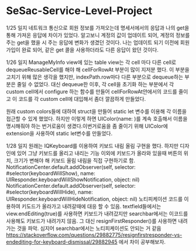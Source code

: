# SeSac-Service-Level-Project

1/25 일지
네트워크 통신으로 회원 정보를 가져오는데 명세서에서의 응답과 나의 get을 통해 가져온 응답에 차이가 있었다. 알고보니 계정의 값이 업데이트 되어, 계정의 정보를 주는 get을 했을 시 주는 응답에 변화가 생겼던 것이다.
나는 업데이트 되기 이전에 회원가입이 완료 되어, 같은 get 콜을 사용하더라도 다른 응답이 왔던 것이다.


1/26 일지 
ManageMyInfo view에 있는 table view는 각 cell 마다 다른 cell로 dequeueReusableCell를 해야 해 cellForRowAt 부분이 많이 지저분 했다. 이 부분을 고치기 위해 많은 생각을 했지만, indexPath.row마다 다른 부분으로 dequeue하는 부분은 줄일 수 없었다. 대신 dequeue한 이후, 각 cell을 초기화 하는 부분에서 각 custom cell에서 configure 하는 함수를 만들어 cellForRowAt안에서의 코드를 줄이고 이 코드를 각 custom cell에 대입해서 좀더 깔끔하게 만들었다.

원래 custom colors들에 대하여 struct을 만들어 static let 변수를 이용해 각 이름을 접근할 수 있게 했었다. 하지만 이렇게 하면 UIColor(name: )를 계속 호출해서 이름을 명시해줘야 하는 번거로움이 생겼다.이번거로움을 좀 줄이기 위해 UIColor에 extension을 사용하여 static let변수를 만들었다. 


1/28 일지
원래는 IQKeyboard를 이용하여 키보드 내림 올림 구현을 했다. 하지만 디자인에 있어 그냥 키보드를 올리고 내리는 기능 이외에 키보드가 올라와 있을때 버튼의 위치, 크기가 변해야 해 키보드 올림 내림을 직접 구현하기로 함. 
 NotificationCenter.default.addObserver(self, selector: #selector(keyboardWillShow), name: UIResponder.keyboardWillShowNotification, object: nil)
        NotificationCenter.default.addObserver(self, selector: #selector(keyboardWillHide), name: UIResponder.keyboardWillHideNotification, object: nil)
노티피케이션 코드를 이용하여 키도드가 올라가고 내려갈때에 대응 할 수 있음.
textfield들에서는 view.endEditing(true)를 사용하면 키보드가 내려갔지만 searchbar에서는 이코드를 사용해도 키보드가 내려가지 않음. 그 대신 resignFirstResponder()를 사용하면 내려가는 것을 파악.
심지어 searchbar에서는 노티피케이션도 안되는 거 같음
https://stackoverflow.com/questions/29882775/resignfirstresponder-vs-endediting-for-keyboard-dismissal/29882945 에서 차이 공부해보자.
